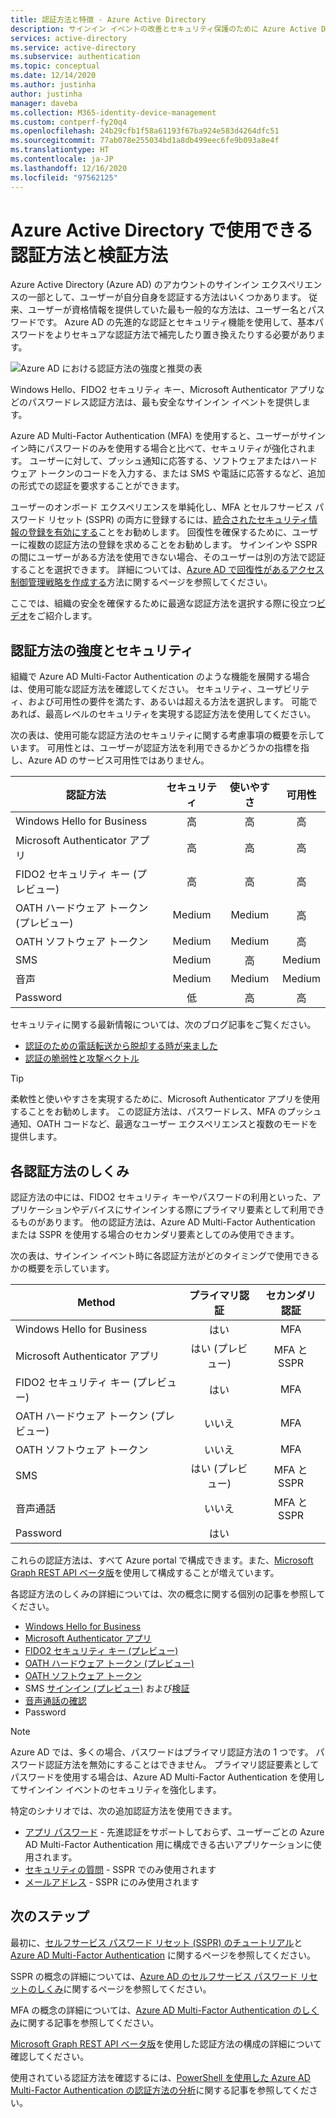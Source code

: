 ```yaml
---
title: 認証方法と特徴 - Azure Active Directory
description: サインイン イベントの改善とセキュリティ保護のために Azure Active Directory で使用できるさまざまな認証方法と特徴について説明します。
services: active-directory
ms.service: active-directory
ms.subservice: authentication
ms.topic: conceptual
ms.date: 12/14/2020
ms.author: justinha
author: justinha
manager: daveba
ms.collection: M365-identity-device-management
ms.custom: contperf-fy20q4
ms.openlocfilehash: 24b29cfb1f58a61193f67ba924e583d4264dfc51
ms.sourcegitcommit: 77ab078e255034bd1a8db499eec6fe9b093a8e4f
ms.translationtype: HT
ms.contentlocale: ja-JP
ms.lasthandoff: 12/16/2020
ms.locfileid: "97562125"
---
```

# <a name="what-authentication-and-verification-methods-are-available-in-azure-active-directory"></a>Azure Active Directory で使用できる認証方法と検証方法

Azure Active Directory (Azure AD) のアカウントのサインイン エクスペリエンスの一部として、ユーザーが自分自身を認証する方法はいくつかあります。 従来、ユーザーが資格情報を提供していた最も一般的な方法は、ユーザー名とパスワードです。 Azure AD の先進的な認証とセキュリティ機能を使用して、基本パスワードをよりセキュアな認証方法で補完したり置き換えたりする必要があります。

![Azure AD における認証方法の強度と推奨の表](media/concept-authentication-methods/authentication-methods.png)

Windows Hello、FIDO2 セキュリティ キー、Microsoft Authenticator アプリなどのパスワードレス認証方法は、最も安全なサインイン イベントを提供します。

Azure AD Multi-Factor Authentication (MFA) を使用すると、ユーザーがサインイン時にパスワードのみを使用する場合と比べて、セキュリティが強化されます。 ユーザーに対して、プッシュ通知に応答する、ソフトウェアまたはハードウェア トークンのコードを入力する、または SMS や電話に応答するなど、追加の形式での認証を要求することができます。

ユーザーのオンボード エクスペリエンスを単純化し、MFA とセルフサービス パスワード リセット (SSPR) の両方に登録するには、[統合されたセキュリティ情報の登録を有効にする](howto-registration-mfa-sspr-combined.md)ことをお勧めします。 回復性を確保するために、ユーザーに複数の認証方法の登録を求めることをお勧めします。 サインインや SSPR の間にユーザーがある方法を使用できない場合、そのユーザーは別の方法で認証することを選択できます。 詳細については、[Azure AD で回復性があるアクセス制御管理戦略を作成する](concept-resilient-controls.md)方法に関するページを参照してください。

ここでは、組織の安全を確保するために最適な認証方法を選択する際に役立つ[ビデオ](https://www.youtube.com/watch?v=LB2yj4HSptc&feature=youtu.be)をご紹介します。

## <a name="authentication-method-strength-and-security"></a>認証方法の強度とセキュリティ

組織で Azure AD Multi-Factor Authentication のような機能を展開する場合は、使用可能な認証方法を確認してください。 セキュリティ、ユーザビリティ、および可用性の要件を満たす、あるいは超える方法を選択します。 可能であれば、最高レベルのセキュリティを実現する認証方法を使用してください。

次の表は、使用可能な認証方法のセキュリティに関する考慮事項の概要を示しています。 可用性とは、ユーザーが認証方法を利用できるかどうかの指標を指し、Azure AD のサービス可用性ではありません。

| 認証方法          | セキュリティ | 使いやすさ | 可用性 |
|--------------------------------|:--------:|:---------:|:------------:|
| Windows Hello for Business     | 高     | 高      | 高         |
| Microsoft Authenticator アプリ    | 高     | 高      | 高         |
| FIDO2 セキュリティ キー (プレビュー)   | 高     | 高      | 高         |
| OATH ハードウェア トークン (プレビュー) | Medium   | Medium    | 高         |
| OATH ソフトウェア トークン           | Medium   | Medium    | 高         |
| SMS                            | Medium   | 高      | Medium       |
| 音声                          | Medium   | Medium    | Medium       |
| Password                       | 低      | 高      | 高         |

セキュリティに関する最新情報については、次のブログ記事をご覧ください。

- [認証のための電話転送から脱却する時が来ました](https://techcommunity.microsoft.com/t5/azure-active-directory-identity/it-s-time-to-hang-up-on-phone-transports-for-authentication/ba-p/1751752)
- [認証の脆弱性と攻撃ベクトル](https://techcommunity.microsoft.com/t5/azure-active-directory-identity/all-your-creds-are-belong-to-us/ba-p/855124)

> [!TIP]
> 柔軟性と使いやすさを実現するために、Microsoft Authenticator アプリを使用することをお勧めします。 この認証方法は、パスワードレス、MFA のプッシュ通知、OATH コードなど、最適なユーザー エクスペリエンスと複数のモードを提供します。

## <a name="how-each-authentication-method-works"></a>各認証方法のしくみ

認証方法の中には、FIDO2 セキュリティ キーやパスワードの利用といった、アプリケーションやデバイスにサインインする際にプライマリ要素として利用できるものがあります。 他の認証方法は、Azure AD Multi-Factor Authentication または SSPR を使用する場合のセカンダリ要素としてのみ使用できます。

次の表は、サインイン イベント時に各認証方法がどのタイミングで使用できるかの概要を示しています。

| Method                         | プライマリ認証 | セカンダリ認証  |
|--------------------------------|:----------------------:|:-------------------------:|
| Windows Hello for Business     | はい                    | MFA                       |
| Microsoft Authenticator アプリ    | はい (プレビュー)          | MFA と SSPR              |
| FIDO2 セキュリティ キー (プレビュー)   | はい                    | MFA                       |
| OATH ハードウェア トークン (プレビュー) | いいえ                     | MFA                       |
| OATH ソフトウェア トークン           | いいえ                     | MFA                       |
| SMS                            | はい (プレビュー)          | MFA と SSPR              |
| 音声通話                     | いいえ                     | MFA と SSPR              |
| Password                       | はい                    |                           |

これらの認証方法は、すべて Azure portal で構成できます。また、[Microsoft Graph REST API ベータ版](/graph/api/resources/authenticationmethods-overview?view=graph-rest-beta)を使用して構成することが増えています。

各認証方法のしくみの詳細については、次の概念に関する個別の記事を参照してください。

* [Windows Hello for Business](/windows/security/identity-protection/hello-for-business/hello-overview)
* [Microsoft Authenticator アプリ](concept-authentication-authenticator-app.md)
* [FIDO2 セキュリティ キー (プレビュー)](concept-authentication-passwordless.md#fido2-security-keys)
* [OATH ハードウェア トークン (プレビュー)](concept-authentication-oath-tokens.md#oath-hardware-tokens-preview)
* [OATH ソフトウェア トークン](concept-authentication-oath-tokens.md#oath-software-tokens)
* SMS [サインイン (プレビュー)](howto-authentication-sms-signin.md) および[検証](concept-authentication-phone-options.md#mobile-phone-verification)
* [音声通話の確認](concept-authentication-phone-options.md)
* Password

> [!NOTE]
> Azure AD では、多くの場合、パスワードはプライマリ認証方法の 1 つです。 パスワード認証方法を無効にすることはできません。 プライマリ認証要素としてパスワードを使用する場合は、Azure AD Multi-Factor Authentication を使用してサインイン イベントのセキュリティを強化します。

特定のシナリオでは、次の追加認証方法を使用できます。

* [アプリ パスワード](howto-mfa-app-passwords.md) - 先進認証をサポートしておらず、ユーザーごとの Azure AD Multi-Factor Authentication 用に構成できる古いアプリケーションに使用されます。
* [セキュリティの質問](concept-authentication-security-questions.md) - SSPR でのみ使用されます
* [メールアドレス](concept-sspr-howitworks.md#authentication-methods) - SSPR にのみ使用されます

## <a name="next-steps"></a>次のステップ

最初に、[セルフサービス パスワード リセット (SSPR) のチュートリアル][tutorial-sspr]と [Azure AD Multi-Factor Authentication][tutorial-azure-mfa] に関するページを参照してください。

SSPR の概念の詳細については、[Azure AD のセルフサービス パスワード リセットのしくみ][concept-sspr]に関するページを参照してください。

MFA の概念の詳細については、[Azure AD Multi-Factor Authentication のしくみ][concept-mfa]に関する記事を参照してください。

[Microsoft Graph REST API ベータ版](/graph/api/resources/authenticationmethods-overview?view=graph-rest-beta)を使用した認証方法の構成の詳細について確認してください。

使用されている認証方法を確認するには、[PowerShell を使用した Azure AD Multi-Factor Authentication の認証方法の分析](/samples/azure-samples/azure-mfa-authentication-method-analysis/azure-mfa-authentication-method-analysis/)に関する記事を参照してください。

<!-- INTERNAL LINKS -->
[tutorial-sspr]: tutorial-enable-sspr.md
[tutorial-azure-mfa]: tutorial-enable-azure-mfa.md
[concept-sspr]: concept-sspr-howitworks.md
[concept-mfa]: concept-mfa-howitworks.md
